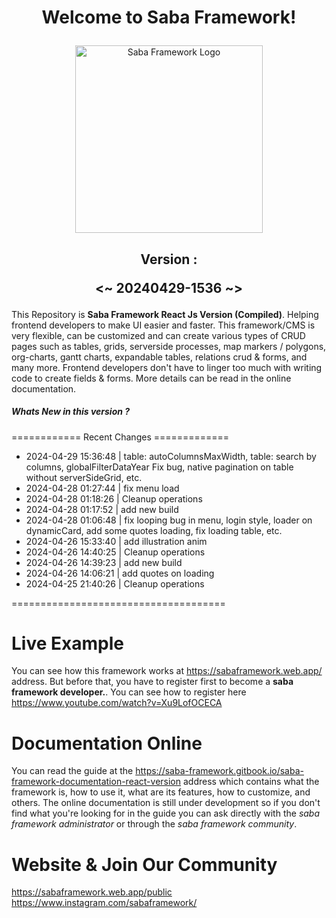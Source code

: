 # <p align="center">Welcome to Saba Framework!</p>

<p align="center"><img src="https://res.cloudinary.com/insaba/image/upload/v1700625287/saba_framework/logo_saba_framework_gqw72y.png" alt="Saba Framework Logo" width="300"></p>

## <p align="center">Version : </p><p align="center"><~ 20240429-1536 ~></p>

This Repository is **Saba Framework React Js Version (Compiled)**. Helping frontend developers to make UI easier and faster. This framework/CMS is very flexible, can be customized and can create various types of CRUD pages such as tables, grids, serverside processes, map markers / polygons, org-charts, gantt charts, expandable tables, relations crud & forms, and many more. Frontend developers don't have to linger too much with writing code to create fields & forms. More details can be read in the online documentation.

##### Whats New in this version ?

============ Recent Changes =============

- 2024-04-29 15:36:48 | table: autoColumnsMaxWidth, table: search by columns, globalFilterDataYear Fix bug, native pagination on table without serverSideGrid, etc.
- 2024-04-28 01:27:44 | fix menu load
- 2024-04-28 01:18:26 | Cleanup operations
- 2024-04-28 01:17:52 | add new build
- 2024-04-28 01:06:48 | fix looping bug in menu, login style, loader on dynamicCard, add some quotes loading, fix loading table, etc.
- 2024-04-26 15:33:40 | add illustration anim
- 2024-04-26 14:40:25 | Cleanup operations
- 2024-04-26 14:39:23 | add new build
- 2024-04-26 14:06:21 | add quotes on loading
- 2024-04-25 21:40:26 | Cleanup operations

=====================================

# Live Example

You can see how this framework works at https://sabaframework.web.app/ address. But before that, you have to register first to become a **saba framework developer.**. You can see how to register here https://www.youtube.com/watch?v=Xu9LofOCECA

# Documentation Online

You can read the guide at the https://saba-framework.gitbook.io/saba-framework-documentation-react-version address which contains what the framework is, how to use it, what are its features, how to customize, and others. The online documentation is still under development so if you don't find what you're looking for in the guide you can ask directly with the _saba framework administrator_ or through the _saba framework community_.

# Website & Join Our Community

https://sabaframework.web.app/public
https://www.instagram.com/sabaframework/

